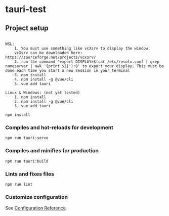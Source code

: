# tauri-test

## Project setup
```

WSL:
    1. You must use something like vcXsrv to display the window.
    vcXsrv can be downloaded here: https://sourceforge.net/projects/vcxsrv/
    2. run the command 'export DISPLAY=$(cat /etc/resolv.conf | grep nameserver | awk '{print $2}'):0' to export your display. This must be done each time you start a new session in your terminal
    3. npm install
    4. npm install -g @vue/cli
    5. vue add tauri

Linux & Windows: (not yet tested)
    1. npm install
    2. npm install -g @vue/cli
    3. vue add tauri

npm install
```

### Compiles and hot-reloads for development
```
npm run tauri:serve
```

### Compiles and minifies for production
```
npm run tauri:build
```

### Lints and fixes files
```
npm run lint
```

### Customize configuration
See [Configuration Reference](https://cli.vuejs.org/config/).
